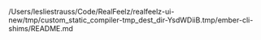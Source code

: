 /Users/lesliestrauss/Code/RealFeelz/realfeelz-ui-new/tmp/custom_static_compiler-tmp_dest_dir-YsdWDiiB.tmp/ember-cli-shims/README.md